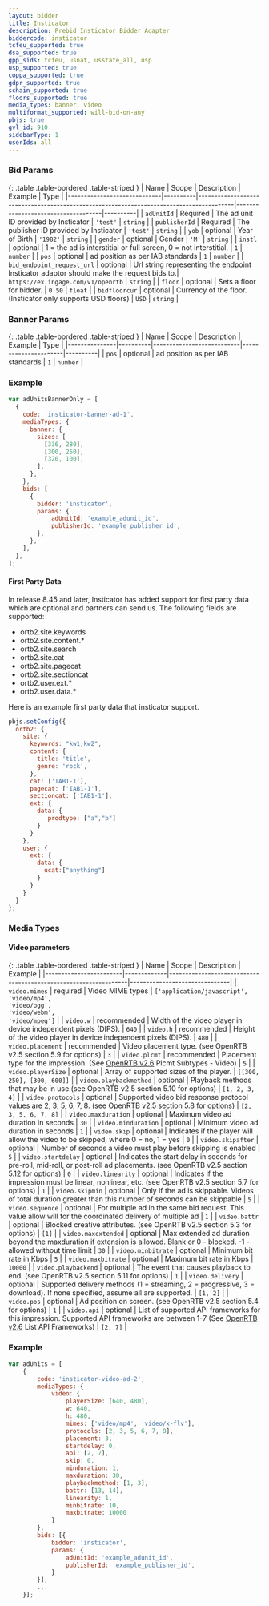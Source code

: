 ```yaml
---
layout: bidder
title: Insticator
description: Prebid Insticator Bidder Adapter
biddercode: insticator
tcfeu_supported: true
dsa_supported: true
gpp_sids: tcfeu, usnat, usstate_all, usp
usp_supported: true
coppa_supported: true
gdpr_supported: true
schain_supported: true
floors_supported: true
media_types: banner, video
multiformat_supported: will-bid-on-any
pbjs: true
gvl_id: 910
sidebarType: 1
userIds: all
---
```


### Bid Params

{: .table .table-bordered .table-striped }
| Name                        | Scope    | Description                                                                             | Example                            | Type     |
|-----------------------------|----------|-----------------------------------------------------------------------------------------|------------------------------------|----------|
| `adUnitId`                  | Required | The ad unit ID provided by Insticator                                                   | `'test'`                           | `string` |
| `publisherId`               | Required | The publisher ID provided by Insticator                                                 | `'test'`                           | `string` |
| `yob`                       | optional | Year of Birth                                                                           | `'1982'`                           | `string` |
| `gender`                    | optional | Gender                                                                                  | `'M'`                              | `string` |
| `instl`                     | optional | 1 = the ad is interstitial or full screen, 0 = not interstitial.                        | `1`                                | `number` |
| `pos`                       | optional | ad position as per IAB standards                                                        | `1`                                | `number` |
| `bid_endpoint_request_url`  | optional | Url string representing the endpoint Insticator adaptor should make the request bids to.| `https://ex.ingage.com/v1/openrtb` | `string` |
| `floor`                     | optional | Sets a floor for bidder.                                                                | `0.50`                             | `float`  |
| `bidfloorcur`               | optional | Currency of the floor. (Insticator only supports USD floors)                            | `USD`                              | `string` |

### Banner Params

{: .table .table-bordered .table-striped }
| Name          | Scope    | Description               | Example              | Type     |
|---------------|----------|---------------------------|----------------------|----------|
| `pos`         | optional | ad position as per IAB standards       | `1`                | `number` |

### Example

```javascript
var adUnitsBannerOnly = [
  {
    code: 'insticator-banner-ad-1',
    mediaTypes: {
      banner: {
        sizes: [
          [336, 280],
          [300, 250],
          [320, 100],
        ],
      },
    },
    bids: [
      {
        bidder: 'insticator',
        params: {
            adUnitId: 'example_adunit_id',
            publisherId: 'example_publisher_id',
        },
      },
    ],
  },
];
```

#### First Party Data

In release 8.45 and later, Insticator has added support for first party data which are optional and partners can send us. The following fields are supported:

* ortb2.site.keywords
* ortb2.site.content.*
* ortb2.site.search
* ortb2.site.cat
* ortb2.site.pagecat
* ortb2.site.sectioncat
* ortb2.user.ext.*
* ortb2.user.data.*

Here is an example first party data that insticator support.

```javascript
pbjs.setConfig({
  ortb2: {
    site: {
      keywords: "kw1,kw2",   
      content: {
        title: 'title',
        genre: 'rock',
      },
      cat: ['IAB1-1'],
      pagecat: ['IAB1-1'],
      sectioncat: ['IAB1-1'],           
      ext: {
        data: {
           prodtype: ["a","b"]  
        }
      }
    },
    user: {
      ext: {
        data: {
          ucat:["anything"]                 
        }
      }
    }
  }
};
```

### Media Types 
#### Video parameters

{: .table .table-bordered .table-striped }
| Name                   | Scope       | Description                                                     | Example                       |
|------------------------|-------------|-----------------------------------------------------------------|-------------------------------|
| `video.mimes`          | required    | Video MIME types                                                | `['application/javascript',`<br/>`'video/mp4',`<br/>`'video/ogg',`<br/>`'video/webm',`<br/>`'video/mpeg']` |
| `video.w`              | recommended | Width of the video player in device independent pixels (DIPS).  | `640`                         |
| `video.h`              | recommended | Height of the video player in device independent pixels (DIPS). | `480`                         |
| `video.placement`      | recommended | Video placement type. (see OpenRTB v2.5 section 5.9 for options)  | `3` |
| `video.plcmt`          | recommended | Placement type for the impression. (See [OpenRTB v2.6](https://github.com/InteractiveAdvertisingBureau/AdCOM/blob/develop/AdCOM%20v1.0%20FINAL.md) Plcmt Subtypes - Video)          | `5`                           |
| `video.playerSize`     | optional    | Array of supported sizes of the player.                         | `[[300, 250], [300, 600]]`    |
| `video.playbackmethod` | optional    | Playback methods that may be in use.(see OpenRTB v2.5 section 5.10 for options)  | `[1, 2, 3, 4]`                           |
| `video.protocols`      | optional    | Supported video bid response protocol values are 2, 3, 5, 6, 7, 8. (see OpenRTB v2.5 section 5.8 for options) | `[2, 3, 5, 6, 7, 8]`                       |
| `video.maxduration`    | optional    | Maximum video ad duration in seconds                            | `30`                          |
| `video.minduration`    | optional    | Minimum video ad duration in seconds                            | `1`                          |
| `video.skip`           | optional    | Indicates if the player will allow the video to be skipped, where 0 = no, 1 = yes | `0` |
| `video.skipafter`      | optional    | Number of seconds a video must play before skipping is enabled  | `5`                           |
| `video.startdelay`     | optional    | Indicates the start delay in seconds for pre-roll, mid-roll, or post-roll ad placements. (see OpenRTB v2.5 section 5.12 for options)    | `0` |
| `video.linearity`      | optional    | Indicates if the impression must be linear, nonlinear, etc. (see OpenRTB v2.5 section 5.7 for options)   | `1` |
| `video.skipmin`        | optional    | Only if the ad is skippable. Videos of total duration greater than this number of seconds can be skippable | `5` |
| `video.sequence`       | optional    | For multiple ad in the same bid request. This value allow will for the coordinated delivery of multiple ad | `1` |
| `video.battr`          | optional    | Blocked creative attributes. (see OpenRTB v2.5 section 5.3 for options)                                 | `[1]`                         |
| `video.maxextended`    | optional    | Max extended ad duration beyond the maxduration if extension is allowed. Blank or 0 - blocked. -1 - allowed without time limit | `30` |
| `video.minbitrate`     | optional    | Minimum bit rate in Kbps                                        | `5`                           |
| `video.maxbitrate`     | optional    | Maximum bit rate in Kbps                                        | `10000`                           |
| `video.playbackend`    | optional    | The event that causes playback to end. (see OpenRTB v2.5 section 5.11 for options)  | `1` |
| `video.delivery`       | optional    | Supported delivery methods (1 = streaming, 2 = progressive, 3 = download). If none specified, assume all are supported. | `[1, 2]`                      |
| `video.pos`            | optional    | Ad position on screen. (see OpenRTB v2.5 section 5.4 for options)     | `1`                           |
| `video.api`            | optional    | List of supported API frameworks for this impression. Supported API frameworks are between 1-7 (See [OpenRTB v2.6](https://github.com/InteractiveAdvertisingBureau/AdCOM/blob/develop/AdCOM%20v1.0%20FINAL.md) List API Frameworks) | `[2, 7]`                   |

### Example

```javascript
var adUnits = [
    {
        code: 'insticator-video-ad-2',
        mediaTypes: {
            video: {
                playerSize: [640, 480],
                w: 640,
                h: 480,
                mimes: ['video/mp4', 'video/x-flv'],
                protocols: [2, 3, 5, 6, 7, 8],
                placement: 3,
                startdelay: 0,
                api: [2, 7],
                skip: 0,
                minduration: 1,
                maxduration: 30,
                playbackmethod: [1, 3],
                battr: [13, 14],
                linearity: 1,
                minbitrate: 10,
                maxbitrate: 10000
            }
        },
        bids: [{
            bidder: 'insticator',
            params: {
                adUnitId: 'example_adunit_id',
                publisherId: 'example_publisher_id',
            }
        }],
        ...
    }];
```
